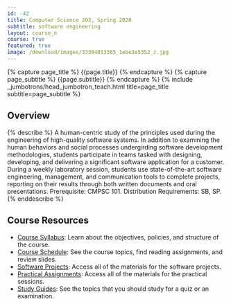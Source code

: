 ```yaml
---
id: -42
title: Computer Science 203, Spring 2020
subtitle: software engineering
layout: course_n
course: true
featured: true
image: /download/images/33384813385_1ebe3e5352_z.jpg
---
```


{% capture page_title %} {{page.title}} {% endcapture %}
{% capture page_subtitle %} {{page.subtitle}} {% endcapture %}
{% include _jumbotrons/head_jumbotron_teach.html title=page_title subtitle=page_subtitle %}

## Overview

{% describe %}
A human-centric study of the principles used during the engineering of
high-quality software systems. In addition to examining the human behaviors and
social processes undergirding software development methodologies, students
participate in teams tasked with designing, developing, and delivering a
significant software application for a customer. During a weekly laboratory
session, students use state-of-the-art software engineering, management, and
communication tools to complete projects, reporting on their results through
both written documents and oral presentations. Prerequisite: CMPSC
101. Distribution Requirements: SB, SP.
{% enddescribe %}

## Course Resources

<ul class="fa-ul">

<li><i class="fa-li fa fa-arrow-right"></i><a href="https://github.com/Allegheny-Computer-Science-203-S2020/cs203-S2020-syllabus/releases/download/cs203S2020-syllabus-1.0.0/cs203S2020_syllabus.pdf"
class="major">Course Syllabus</a>: Learn about the objectives, policies, and structure of the course.

<li><i class="fa-li fa fa-arrow-right"></i><a href="{{site.baseurl}}teaching/cs203S2020/schedule/"
class="major">Course Schedule</a>: See the course topics, find reading assignments, and review slides.

<li><i class="fa-li fa fa-arrow-right"></i><a href="{{site.baseurl}}teaching/cs203S2020/laboratories/"
class="major">Software Projects</a>: Access all of the materials for the software projects.

<li><i class="fa-li fa fa-arrow-right"></i><a href="{{site.baseurl}}teaching/cs203S2020/practicals/"
class="major">Practical Assignments</a>: Access all of the materials for the practical sessions.

<li><i class="fa-li fa fa-arrow-right"></i><a href="{{site.baseurl}}teaching/cs203S2020/studyguides/"
class="major">Study Guides</a>: See the topics that you should study for a quiz or an examination.

</ul>
